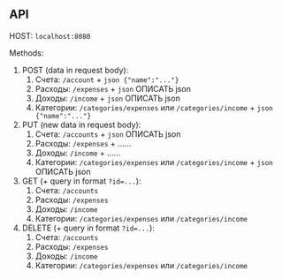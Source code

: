 ## API

HOST: `localhost:8080`

Methods:
1) POST (data in request body):
   1) Счета: `/account` + `json {"name":"..."}`
   2) Расходы: `/expenses` + `json` ОПИСАТЬ json
   3) Доходы: `/income` + `json` ОПИСАТЬ json
   4) Категории: `/categories/expenses` или `/categories/income` + `json {"name":"..."}`
2) PUT (new data in request body):
   1) Счета: `/accounts` + `json` ОПИСАТЬ json
   2) Расходы: `/expenses` + ......
   3) Доходы: `/income` + ......
   4) Категории: `/categories/expenses` или `/categories/income` + `json` ОПИСАТЬ json
3) GET (+ query in format `?id=...`):
   1) Счета: `/accounts`
   2) Расходы: `/expenses`
   3) Доходы: `/income`
   4) Категории: `/categories/expenses` или `/categories/income`
4) DELETE (+ query in format `?id=...`):
   1) Счета: `/accounts`
   2) Расходы: `/expenses`
   3) Доходы: `/income`
   4) Категории: `/categories/expenses` или `/categories/income`
